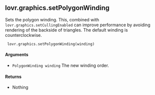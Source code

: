 lovr.graphics.setPolygonWinding
---

Sets the polygon winding.  This, combined with `lovr.graphics.setCullingEnabled` can improve
performance by avoiding rendering of the backside of triangles.  The default winding is
counterclockwise.

     lovr.graphics.setPolygonWinding(winding)

#### Arguments

- `PolygonWinding winding` The new winding order.

#### Returns

- Nothing
